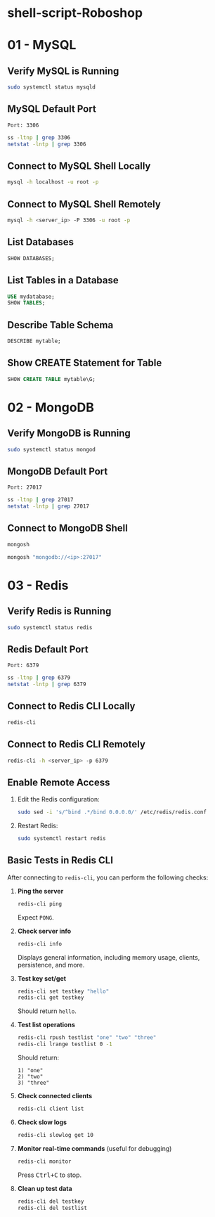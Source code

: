 # shell-script-Roboshop

# 01 - MySQL

## Verify MySQL is Running
```sh
sudo systemctl status mysqld
```

## MySQL Default Port
```
Port: 3306
```
```sh
ss -ltnp | grep 3306
netstat -lntp | grep 3306
```

## Connect to MySQL Shell Locally
```sh
mysql -h localhost -u root -p
```

## Connect to MySQL Shell Remotely
```sh
mysql -h <server_ip> -P 3306 -u root -p
```

## List Databases
```sql
SHOW DATABASES;
```

## List Tables in a Database
```sql
USE mydatabase;
SHOW TABLES;
```

## Describe Table Schema
```sql
DESCRIBE mytable;
```

## Show CREATE Statement for Table
```sql
SHOW CREATE TABLE mytable\G;
```



# 02 - MongoDB

## Verify MongoDB is Running
```sh
sudo systemctl status mongod
```

## MongoDB Default Port
```
Port: 27017
```

```sh
ss -ltnp | grep 27017
netstat -lntp | grep 27017
```

## Connect to MongoDB Shell
```sh
mongosh
```

```sh
mongosh "mongodb://<ip>:27017"
```

# 03 - Redis

## Verify Redis is Running
```sh
sudo systemctl status redis
```

## Redis Default Port
```
Port: 6379
```
```sh
ss -ltnp | grep 6379
netstat -lntp | grep 6379
```

## Connect to Redis CLI Locally
```sh
redis-cli
```

## Connect to Redis CLI Remotely
```sh
redis-cli -h <server_ip> -p 6379
```

## Enable Remote Access
1. Edit the Redis configuration:
   ```sh
   sudo sed -i 's/^bind .*/bind 0.0.0.0/' /etc/redis/redis.conf
   ```
2. Restart Redis:
   ```sh
   sudo systemctl restart redis
   ```

## Basic Tests in Redis CLI
After connecting to `redis-cli`, you can perform the following checks:

1. **Ping the server**  
   ```sh
   redis-cli ping
   ```
   Expect `PONG`.

2. **Check server info**  
   ```sh
   redis-cli info
   ```
   Displays general information, including memory usage, clients, persistence, and more.

3. **Test key set/get**  
   ```sh
   redis-cli set testkey "hello"
   redis-cli get testkey
   ```
   Should return `hello`.

4. **Test list operations**  
   ```sh
   redis-cli rpush testlist "one" "two" "three"
   redis-cli lrange testlist 0 -1
   ```
   Should return:
   ```
   1) "one"
   2) "two"
   3) "three"
   ```

5. **Check connected clients**  
   ```sh
   redis-cli client list
   ```

6. **Check slow logs**  
   ```sh
   redis-cli slowlog get 10
   ```

7. **Monitor real-time commands** (useful for debugging)  
   ```sh
   redis-cli monitor
   ```
   Press <kbd>Ctrl+C</kbd> to stop.

8. **Clean up test data**  
   ```sh
   redis-cli del testkey
   redis-cli del testlist
   ```


